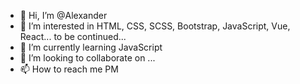 - 👋 Hi, I’m @Alexander
- 👀 I’m interested in HTML, CSS, SCSS, Bootstrap, JavaScript, Vue, React... to be continued...
- 🌱 I’m currently learning JavaScript
- 💞️ I’m looking to collaborate on ...
- 📫 How to reach me PM

<!---
al3xandr-k/al3xandr-k is a ✨ special ✨ repository because its `README.md` (this file) appears on your GitHub profile.
You can click the Preview link to take a look at your changes.
--->
